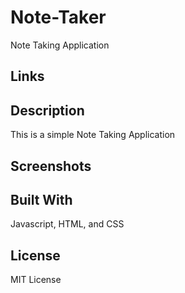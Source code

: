 # Note-Taker
Note Taking Application

## Links


## Description

This is a simple Note Taking Application

## Screenshots


## Built With

Javascript, HTML, and CSS

## License

MIT License